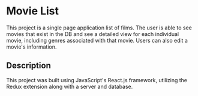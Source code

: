 # Movie List

This project is a single page application list of films. The user is able to see movies that exist in the DB and see a detailed view for each individual movie, including genres associated with that movie. Users can also edit a movie's information.

## Description

This project was built using JavaScript's React.js framework, utilizing the Redux extension along with a server and database.
